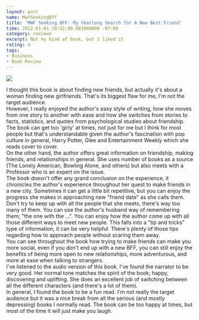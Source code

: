 ```yaml
---
layout: post
name: MwfSeekingBff
title: 'MWF Seeking BFF: My Yearlong Search for A New Best Friend'
time: 2012-01-01 20:52:00.001000000 -07:00
category: reviews
excerpt: Not my kind of book, but I liked it
rating: 4
tags:
- Business
- Book Review
---
```

<img class="imageOnRight" src="{{ site.reviewsImagesFolder }}{{ page.name }}/MwfSeekingBffCover.jpg">

<div class="stars" title="{{ page.rating }} Stars" data-percent="{{ page.rating }}"></div>

 I thought this book is about finding new friends, but actually it's about a woman finding new girlfriends. That's its biggest flaw for me, I'm not the target audience.  
However, I really enjoyed the author's easy style of writing, how she moves from one story to another with ease and how she switches from stories to facts, statistics, and quotes from psychological studies about friendship.  
The book can get too 'girly' at times, not just for me but I think for most people but that's understandable given the author's fascination with pop culture in general, Harry Potter, Glee and Entertainment Weekly which she reads cover to cover.  
On the other hand, the author offers great information on friendship, making friends, and relationships in general. She uses number of books as a source (The Lonely American, Bowling Alone, and others) but also meets with a Professor who is an expert on the issue.  
The book doesn't offer any grand conclusion on the experience, it chronicles the author's experience throughout her quest to make friends in a new city. Sometimes it can get a little bit repetitive, but you can enjoy the progress she makes in approaching new "friend date" as she calls them.  
Don't try to keep up with all the people that she meets, there's way too many of them. You can use the author's husband way of remembering them; "the one with the ...". You can enjoy how the author come up with all those different ways to meet new people. This falls into a "tip and tricks" type of information, it can be very helpful. There's plenty of those tips regarding how to approach people without scaring them away.  
You can see throughout the book how trying to make friends can make you more social, even if you don't end up with a new BFF, you can still enjoy the benefits of being more open to new relationships, more adventurous, and more at ease when talking to strangers.  
I've listened to the audio version of this book. I've found the narrator to be very good. Her normal tone matches the spirit of the book; happy, discovering and uplifting. She does an excellent job of switching between all the different characters (and there's a lot of them).  
In general, I found the book to be a fun read. I'm not really the target audience but it was a nice break from all the serious (and mostly depressing) books I normally read. The book can be too happy at times, but most of the time it will just make you laugh.  